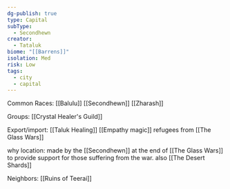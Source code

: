 ```yaml
---
dg-publish: true
type: Capital
subType:
  - Secondhewn
creator:
  - Tataluk
biome: "[[Barrens]]"
isolation: Med
risk: Low
tags:
  - city
  - capital
---
```

Common Races: [[Balulu]] [[Secondhewn]] [[Zharash]]

Groups: [[Crystal Healer's Guild]]

Export/import: [[Taluk Healing]] [[Empathy magic]] refugees from [[The Glass Wars]]

why location: made by the [[Secondhewn]] at the end of [[The Glass Wars]] to provide support for those suffering from the war. also [[The Desert Shards]]

Neighbors:  [[Ruins of Teerai]]
